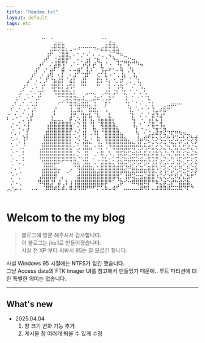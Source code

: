 ```yaml
---
title: "Readme.txt"
layout: default
tags: etc
---
```


<pre>
⠀⠀⠀⠀⠀⠀⠀⠀⠀⠉⠀⠈⢀⣀⡀⠀⠀⠀⠀⠀⠀⠀⠀⠀⠈⠁⣠⣀⠀⠀⠀⠀⠀⠀⠀⠀⠀⠀⠀⠀⠀⠀⠀⠀⠀⠀⠀⠀⠀⠀⠀⠀⠀⠀⠀⠀⠀⠀⠀⠀⠀⠀⠀⠀⠀⠀⠀⠀⠀⠀⠀⠀⠀⠀⠀⠀⠀
⠀⠀⠀⠀⠀⠀⠀⠀⠀⠀⠀⢠⣿⢿⣿⡀⠀⣀⣠⠤⠤⠤⢤⣀⣠⣾⠿⣿⣆⠀⠀⠀⠀⠀⠀⠀⠀⠀⠀⠀⠀⠀⠀⠀⠀⠀⠀⠀⠀⠀⠀⠀⠀⠀⠀⠀⠀⠀⠀⠀⠀⠀⠀⠀⠀⠀⠀⠀⠀⠀⠀⠀⠀⠀⠀⠀⠀
⠀⠀⠀⠀⠀⠀⠀⠀⠀⠀⢠⡿⠉⠑⣿⣷⠉⡀⠄⠠⢀⠂⡀⢀⠉⠉⣑⠛⠿⣄⠀⠀⠀⠀⠀⠀⠀⠀⠀⠀⠀⠀⠀⠀⠀⠀⠀⠀⠀⠀⠀⠀⠀⠀⠀⠀⠀⠀⠀⠀⠀⠀⠀⠀⠀⠀⠀⠀⠀⠀⠀⠀⠀⠀⠀⠀⠀
⠀⠀⠀⠀⠀⠀⠀⠀⠀⢠⠞⠀⢐⣼⣿⡿⠃⠀⠄⡁⢠⡆⠐⣦⠈⠐⠈⠳⣄⣀⣉⡒⢤⡀⠀⠀⠀⠀⠀⠀⠀⠀⠀⠀⠀⠀⠀⠀⠀⠀⠀⠀⠀⠀⠀⠀⠀⠀⠀⠀⠀⠀⠀⠀⠀⠀⠀⠀⡀⠀⠀⠀⠀⠀⠀⠀⠀
⠀⠀⠀⠀⠀⠀⠀⠀⡰⠃⠀⠌⣼⡿⢹⠁⠠⠁⠂⡰⢫⠇⡞⠈⣇⠈⠐⠀⠘⡆⠉⢏⠉⠙⠲⠀⠀⠀⠀⠀⠀⠀⠀⠀⠀⠀⠀⠀⠀⠀⠀⠀⠀⠀⠀⠀⠀⠀⠀⠀⠀⠀⠀⠀⠀⠀⠀⠀⢹⢆⠀⢀⡠⠀⠀⠀⠀
⠀⠀⠀⠀⠀⠀⠀⡼⠁⠠⠁⣾⠃⠀⡿⠀⠂⢒⡿⣁⣸⡜⠀⢀⡸⡖⠋⢁⠂⢻⠀⠌⢇⠀⠀⠀⠀⠀⠀⠀⠀⠀⠀⠀⠀⠀⠀⠀⠀⠀⠀⠀⠀⠀⠀⠀⠀⠀⠀⠀⠀⠀⠀⢀⡠⠤⠒⠒⠺⠈⠖⠽⣁⡀⠀⠀⠀
⠀⠀⠀⠀⠀⠀⡜⠁⠠⠁⡼⢹⡀⢡⡇⠠⢁⡞⠀⢠⡟⠀⠀⣵⡀⢳⠈⢀⠐⣸⠇⠠⠘⢆⠀⠀⠀⠀⠀⠀⠀⠀⠀⠀⠀⠀⠀⠀⠀⠀⠀⠀⠀⠀⠀⠀⠀⠀⠀⠀⢀⣠⡾⠅⠀⠀⠀⠀⠀⠀⠀⠀⠀⠀⠙⢢⣀
⠀⠀⠀⠀⢀⡞⠀⠌⠐⣰⠁⢠⣿⡿⡇⢀⡿⡇⠀⣿⡇⠀⠀⣷⠃⠈⡇⢀⢂⣏⠠⠐⠠⠘⡆⠀⠀⠀⠀⠀⠀⠀⠀⠀⠀⠀⠀⠀⠀⠀⠀⠀⠀⠀⠀⠀⠀⠀⢀⠤⠚⢁⡤⠚⠁⠀⠀⠀⠀⠀⠀⠀⠀⠀⢰⡿⠁
⠀⠀⠀⢀⠎⠀⡐⠈⣀⡇⠀⠘⣯⣟⣧⣾⡘⡅⠀⠀⠀⠀⠀⠀⠀⢠⡇⠠⡜⠹⡄⠠⠁⠄⠘⡆⠀⠀⠀⠀⠀⠀⠀⠀⠀⠀⠀⠀⠀⠀⠀⠀⠀⠀⠀⠀⣠⠖⢁⣠⡴⠋⠀⠀⢠⠄⠀⠀⠀⡄⠀⠀⠀⠀⢸⠁⠀
⠀⠀⢀⠞⠀⢂⠠⠁⡼⠀⠀⠀⠘⠿⠿⣿⣿⣧⡀⢠⠚⠉⢱⣀⠔⠉⣇⡞⠁⠀⢳⠀⠌⢀⠡⠸⡄⠀⠀⠀⠀⠀⠀⠀⠀⠀⠀⠀⠀⠀⠀⠀⠀⠀⢀⡼⠓⠈⢁⠎⠀⣀⠠⣀⠾⡀⠀⠀⠀⣧⠀⠀⠀⠀⢸⠀⠀
⠀⠀⡜⠀⠌⠀⠄⢸⠁⠀⠀⠀⠀⡠⠔⠻⣷⣽⣛⣿⣶⠒⢻⠉⠐⣼⠏⠀⠀⠀⠸⡄⠂⠄⡐⠀⠹⡄⠀⠀⠀⠀⣀⣀⣀⠀⠀⠀⠀⠀⠀⠀⠀⠀⠀⠀⠀⠀⡌⠀⠀⠀⢀⠟⣦⡇⡇⠀⢠⠉⣆⢀⣠⠀⠈⡇⠀
⠀⡜⠀⠌⢀⠡⢈⡏⠀⠀⠀⠀⡰⠀⠀⠀⢹⠈⣿⡛⠛⣷⣼⠀⠀⢃⠀⠀⠀⠀⠀⢳⠀⢂⠠⠈⠄⢳⠀⣠⣖⡿⠋⠁⠀⠀⠀⠀⠀⠀⠀⠀⠀⠀⠀⠀⠀⠀⡇⠀⠀⠀⣞⠲⣌⣷⣿⢀⣼⡶⠻⡁⠀⠀⠀⣧⠀
⠠⠀⠌⢀⠂⠠⣸⠀⠀⠀⠀⢀⠇⠀⠀⠀⢸⡿⠉⢷⡤⣏⠙⣇⠀⠈⡆⠀⠀⠀⠀⠘⡇⠀⡐⢀⠂⣼⢻⣡⠏⠀⠀⠀⠀⠀⠀⠀⠀⠀⠀⠀⠀⠀⠀⠀⠀⠀⢸⡄⠀⢸⢻⠀⢨⢹⡏⡇⢹⠒⡖⣷⠒⠀⣼⢻⠀
⠃⠐⠈⡀⠄⢡⠇⠀⠀⠀⠀⣸⣤⢤⣄⣀⡟⠠⡑⢸⡇⢹⡄⢸⣶⣶⣿⡆⠀⠀⠀⠀⢳⠀⠐⡀⢰⣏⠦⣹⠀⠀⠀⠀⠀⠀⠀⠀⠀⠀⠀⠀⠀⠀⠀⠀⠀⠀⠀⢣⡀⡿⣼⡀⠈⠃⠀⠸⣾⠼⠀⡏⠀⣴⡿⠘⡆
⠀⠌⠐⡀⠐⢸⠀⠀⠀⠀⢰⣿⣿⣿⣿⣿⣷⠁⠌⢸⡇⠈⣇⠀⢻⣿⣿⣿⡄⠀⠀⠀⠸⡄⢁⠀⠂⢿⣒⡹⣆⠀⠀⠀⠀⠀⠀⠀⠀⠀⠀⠀⠀⠀⠀⠀⠀⠀⢀⢤⣵⣇⣻⣟⠢⣀⠀⠀⠁⠀⢀⣃⣼⡿⠿⠴⢇
⠀⠌⡀⠄⠁⡏⠀⠀⠀⠀⣾⣿⣿⣿⣿⣿⡏⡐⠌⢰⡇⢀⢹⡆⠘⣿⣿⣿⣿⣄⠀⠀⠀⢧⠀⠌⢐⣠⣽⡶⣝⠲⡖⠶⢦⢤⣀⠀⠀⠀⠀⠀⠀⠀⠀⠀⠀⠀⢨⠀⢯⠉⣿⠙⢶⣦⢍⣿⡏⢉⣽⠷⠚⢳⠀⠀⠈
⠀⢂⠠⠀⢱⠇⠀⠀⠀⢸⣿⣿⣿⣿⣿⣿⡇⠐⢌⠨⣇⠠⠀⣷⠀⢿⣿⣿⣿⣿⣦⡀⠀⢸⣤⢾⡋⢗⡢⢕⣊⢗⡸⣩⢒⡣⢎⡳⢾⡍⣏⣻⣍⡛⠶⣄⠀⠀⠘⡄⢳⠂⣿⠀⢠⠔⢺⣷⠿⣿⡄⢀⢢⡾⠓⠀⢀
⠀⢂⠠⠁⠸⠀⠀⠀⠀⣾⣿⣿⣿⣿⣿⣿⡇⡈⠆⠸⣿⠓⢀⢸⡆⠘⢿⣿⣿⣿⣿⣿⣷⣼⣇⣖⣩⠖⡱⢎⠲⣌⢳⡆⡏⡴⢣⠱⣋⣿⠞⡭⣩⣿⠿⢿⡀⠀⠀⣧⠀⠀⢿⣤⠃⠀⣸⢻⣀⣼⣿⣆⣿⠇⠀⠀⠀
⠀⢂⠠⠈⡅⠀⠀⠀⢰⣿⣿⣿⣿⣿⣿⣿⣷⠀⢎⠘⣿⠛⠀⡈⣧⠈⡄⠙⣿⡿⣟⡯⣙⣔⡎⡼⢩⢻⣕⢎⢳⡘⢦⢻⡜⡲⣉⠳⣌⢾⡛⡝⣍⣲⣭⡿⠁⠀⠀⡯⢶⡒⣴⡇⠀⢠⢃⡞⠀⢻⠀⠛⢻⣦⠀⠀⠀
⠀⢂⠀⠂⡅⠀⠀⠀⢸⣿⣿⣿⣿⣿⣿⣿⣿⣇⠢⠄⣿⠀⡐⠀⢹⡔⡈⠆⢼⡳⣏⣲⡭⢟⣩⢛⣷⢯⣿⡘⢦⡙⣆⢛⡧⣣⠵⣛⡭⢾⡏⠽⣩⢍⣲⣽⠆⠀⠠⡇⠀⢽⠉⣇⢀⣞⡞⠀⠀⢸⡌⡐⢂⠹⡆⠀⠀
⠀⢂⠈⠄⡁⠀⠀⠀⠀⢻⣿⣿⡿⠟⠋⠉⠙⣿⣆⢈⣿⡄⠠⠈⣼⣿⣦⣅⢺⣷⣭⢛⡹⢫⠝⣫⠜⣺⡇⡞⣡⠎⡴⢨⡗⣢⢋⡕⢮⣹⠟⡶⢳⡛⣽⡅⠀⠀⢸⣇⢀⣾⠀⠸⣿⣯⣀⠀⠀⠀⣷⢀⠣⠐⣧⠀⠀
⠀⠂⠄⠂⠀⠀⠀⠀⠀⣼⣿⣿⢶⡤⠀⠀⡠⠈⢻⣾⣿⣿⣆⢡⣿⣿⣿⣿⣿⣿⣜⡛⡶⣧⣽⣤⣿⣿⠱⣊⢕⡪⣑⠧⣛⠤⣓⢬⣳⠛⠺⢥⣷⣾⣍⡀⠀⠀⣿⢿⣿⡿⣷⣶⣿⣬⠉⠀⠀⠀⢸⡄⢊⡁⣿⣷⣶
⠀⠡⠐⠈⠀⠀⠀⠀⢀⣿⣿⣿⣿⠁⡀⠈⠀⠀⣼⣿⣿⣿⣿⣿⣿⣿⣿⣿⣿⠋⢹⣿⣛⠭⢭⣙⣼⣿⢡⡓⡜⢢⠇⣞⡰⡙⢦⡷⠃⠀⠀⣠⣾⡟⠋⠀⠀⠀⠹⣾⣿⣿⡟⢻⡀⠀⠀⠀⠀⠀⢸⡇⢠⠐⢻⣿⣿
⠀⠡⢀⠁⠀⠀⠀⠀⢾⣽⣿⢹⠇⣰⠁⡆⢠⢰⣿⣿⣿⣿⣿⣿⣿⣿⠿⠋⠘⣧⠜⠥⣾⣿⣿⣿⡿⠿⣦⡙⣬⠣⡽⠦⣵⣝⣯⠀⠀⠀⠀⠈⠙⢻⣦⠀⠀⠀⠀⠈⢡⡞⠀⠆⣱⣄⢀⣠⣴⠞⠉⡄⠢⢉⠄⠻⣿
⢀⠡⣀⢈⠀⠀⢀⣀⠀⠘⣿⣿⣴⣏⣼⡁⣾⣸⢿⣿⡿⠿⠟⡛⢋⣧⣀⣴⠞⠁⣀⣀⣀⣈⣽⢶⡇⣀⣰⣿⣷⣽⣓⣒⣿⠻⡟⠳⠀⠀⠀⠀⠀⢚⡁⠀⠀⠀⠀⢠⣏⣠⠾⢚⠁⠈⠁⠀⠈⠓⢮⡠⠑⡈⠄⢃⠙
```
</pre>

# Welcom to the my blog

> 블로그에 방문 해주셔서 감사합니다. <br> 이 블로그는 jkell로 만들어졌습니다.<br> 사실 전 XP 부터 써봐서 95는 잘 모르긴 합니다.

사실 Windows 95 시절에는 NTFS가 없긴 했습니다.<br>
그냥 Access data의 FTK Imager UI를 참고해서 만들었기 때문에.. 루트 파티션에 대한 특별한 의미는 없습니다.

---

## What's new

- 2025.04.04
  1. 창 크기 변화 기능 추가
  2. 게시물 창 여러개 띄울 수 있게 수정
